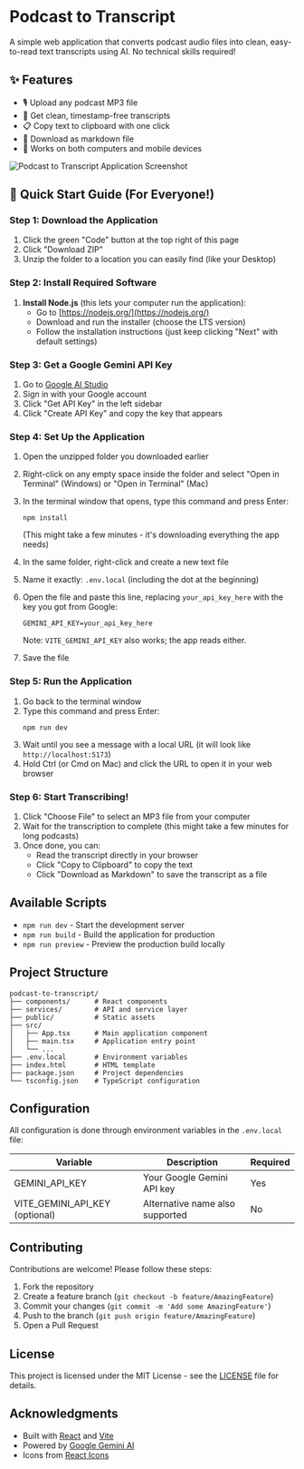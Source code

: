 # Podcast to Transcript

A simple web application that converts podcast audio files into clean, easy-to-read text transcripts using AI. No technical skills required!

## ✨ Features

- 🎙️ Upload any podcast MP3 file
- 📝 Get clean, timestamp-free transcripts
- 📋 Copy text to clipboard with one click
- 💾 Download as markdown file
- 📱 Works on both computers and mobile devices

<!-- 
  SCREENSHOT INSTRUCTIONS:
  1. Upload screenshot.png to your repository root
  2. Right-click the uploaded image in GitHub and copy its URL
  3. Replace the URL below with the copied URL
-->
![Podcast to Transcript Application Screenshot](https://raw.githubusercontent.com/quadraticgames/podcast-to-transcript/master/screenshot.png)

## 🚀 Quick Start Guide (For Everyone!)

### Step 1: Download the Application

1. Click the green "Code" button at the top right of this page
2. Click "Download ZIP"
3. Unzip the folder to a location you can easily find (like your Desktop)

### Step 2: Install Required Software

1. **Install Node.js** (this lets your computer run the application):
   - Go to [https://nodejs.org/](https://nodejs.org/)
   - Download and run the installer (choose the LTS version)
   - Follow the installation instructions (just keep clicking "Next" with default settings)

### Step 3: Get a Google Gemini API Key

1. Go to [Google AI Studio](https://makersuite.google.com/)
2. Sign in with your Google account
3. Click "Get API Key" in the left sidebar
4. Click "Create API Key" and copy the key that appears

### Step 4: Set Up the Application

1. Open the unzipped folder you downloaded earlier
2. Right-click on any empty space inside the folder and select "Open in Terminal" (Windows) or "Open in Terminal" (Mac)
3. In the terminal window that opens, type this command and press Enter:
   ```
   npm install
   ```
   (This might take a few minutes - it's downloading everything the app needs)

4. In the same folder, right-click and create a new text file
5. Name it exactly: `.env.local` (including the dot at the beginning)
6. Open the file and paste this line, replacing `your_api_key_here` with the key you got from Google:
   ```
   GEMINI_API_KEY=your_api_key_here
   ```
   Note: `VITE_GEMINI_API_KEY` also works; the app reads either.
7. Save the file

### Step 5: Run the Application

1. Go back to the terminal window
2. Type this command and press Enter:
   ```
   npm run dev
   ```
3. Wait until you see a message with a local URL (it will look like `http://localhost:5173`)
4. Hold Ctrl (or Cmd on Mac) and click the URL to open it in your web browser

### Step 6: Start Transcribing!

1. Click "Choose File" to select an MP3 file from your computer
2. Wait for the transcription to complete (this might take a few minutes for long podcasts)
3. Once done, you can:
   - Read the transcript directly in your browser
   - Click "Copy to Clipboard" to copy the text
   - Click "Download as Markdown" to save the transcript as a file

## Available Scripts

- `npm run dev` - Start the development server
- `npm run build` - Build the application for production
- `npm run preview` - Preview the production build locally

## Project Structure

```
podcast-to-transcript/
├── components/      # React components
├── services/        # API and service layer
├── public/          # Static assets
├── src/
│   ├── App.tsx      # Main application component
│   ├── main.tsx     # Application entry point
│   └── ...
├── .env.local       # Environment variables
├── index.html       # HTML template
├── package.json     # Project dependencies
└── tsconfig.json    # TypeScript configuration
```

## Configuration

All configuration is done through environment variables in the `.env.local` file:

| Variable                      | Description                           | Required |
|-------------------------------|---------------------------------------|----------|
| GEMINI_API_KEY                | Your Google Gemini API key            | Yes      |
| VITE_GEMINI_API_KEY (optional)| Alternative name also supported       | No       |

## Contributing

Contributions are welcome! Please follow these steps:

1. Fork the repository
2. Create a feature branch (`git checkout -b feature/AmazingFeature`)
3. Commit your changes (`git commit -m 'Add some AmazingFeature'`)
4. Push to the branch (`git push origin feature/AmazingFeature`)
5. Open a Pull Request

## License

This project is licensed under the MIT License - see the [LICENSE](LICENSE) file for details.

## Acknowledgments

- Built with [React](https://reactjs.org/) and [Vite](https://vitejs.dev/)
- Powered by [Google Gemini AI](https://ai.google/)
- Icons from [React Icons](https://react-icons.github.io/react-icons/)

